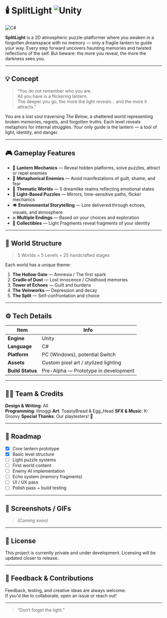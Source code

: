 # 🕯️ SplitLight ![Unity](https://img.shields.io/badge/Engine-Unity-20232A?logo=unity&logoColor=white)
![C#](https://img.shields.io/badge/Language-C%23-239120?logo=c-sharp&logoColor=white)


**SplitLight** is a 2D atmospheric puzzle-platformer where you awaken in a forgotten dreamspace with no memory — only a fragile lantern to guide your way. Every step forward uncovers haunting memories and twisted reflections of the self. But beware: the more you reveal, the more the darkness sees you.

---

## 💡 Concept

> “You do not remember who you are.  
> All you have is a flickering lantern.  
> The deeper you go, the more the light reveals… and the more it attracts.”

You are a lost soul traversing *The Below*, a shattered world representing broken memories, regrets, and forgotten truths. Each level reveals metaphors for internal struggles. Your only guide is the lantern — a tool of light, identity, and danger.

---

## 🎮 Gameplay Features

- 🔦 **Lantern Mechanics** — Reveal hidden platforms, solve puzzles, attract or repel enemies
- 🧠 **Metaphorical Enemies** — Avoid manifestations of guilt, shame, and fear
- 🌌 **Thematic Worlds** — 5 dreamlike realms reflecting emotional states
- 🧩 **Light-Based Puzzles** — Mirrors, time-sensitive paths, flicker mechanics
- 👁️ **Environmental Storytelling** — Lore delivered through echoes, visuals, and atmosphere
- 🔚 **Multiple Endings** — Based on your choices and exploration
- 🎴 **Collectibles** — Light Fragments reveal fragments of your identity

---

## 🧱 World Structure

> 5 Worlds × 5 Levels = 25 handcrafted stages

Each world has a unique theme:

1. **The Hollow Gate** — Amnesia / The first spark  
2. **Cradle of Dust** — Lost innocence / Childhood memories  
3. **Tower of Echoes** — Guilt and burdens  
4. **The Veinworks** — Depression and decay  
5. **The Split** — Self-confrontation and choice  

---

## ⚙️ Tech Details

| Item | Info |
|------|------|
| **Engine** | Unity |
| **Language** | C# |
| **Platform** | PC (Windows), potential Switch |
| **Assets** | Custom pixel art / stylized lighting |
| **Build Status** | Pre-Alpha — Prototype in development |

---

## 🧑‍💻 Team & Credits

**Design & Writing**: All  
**Programming**: lilnoggi 
**Art**: ToastyBread & Egg_Head
**SFX & Music**: K-Groovy
**Special Thanks**: Our playtesters! 💖

---

## 🚧 Roadmap

- [x] Core lantern prototype  
- [x] Basic level structure  
- [ ] Light puzzle systems  
- [ ] First world content  
- [ ] Enemy AI implementation  
- [ ] Echo system (memory fragments)  
- [ ] UI / UX pass  
- [ ] Polish pass + build testing

---

## 📸 Screenshots / GIFs

> _(Coming soon)_

---

## 📝 License

This project is currently private and under development. Licensing will be updated closer to release.

---

## 💬 Feedback & Contributions

Feedback, testing, and creative ideas are always welcome.  
If you'd like to collaborate, open an issue or reach out!

---

> “Don’t forget the light.”


